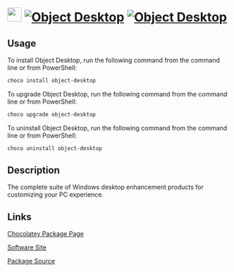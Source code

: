 ﻿# <img src="https://rawcdn.githack.com/virtualex-itv/chocolatey-packages/720b6025044a58df35e2c7da5b51ea3a4016e975/icons/object-desktop.png" width="32" height="32"/> [![Object Desktop](https://img.shields.io/chocolatey/v/object-desktop.svg?label=Object+Desktop)](https://community.chocolatey.org/packages/object-desktop) [![Object Desktop](https://img.shields.io/chocolatey/dt/object-desktop.svg)](https://community.chocolatey.org/packages/object-desktop)

## Usage

To install Object Desktop, run the following command from the command line or from PowerShell:

```powershell
choco install object-desktop
```

To upgrade Object Desktop, run the following command from the command line or from PowerShell:

```powershell
choco upgrade object-desktop
```

To uninstall Object Desktop, run the following command from the command line or from PowerShell:

```powershell
choco uninstall object-desktop
```

## Description

The complete suite of Windows desktop enhancement products for customizing your PC experience.

## Links

[Chocolatey Package Page](https://community.chocolatey.org/packages/object-desktop)

[Software Site](https://www.stardock.com/products/odnt/)

[Package Source](https://github.com/virtualex-itv/chocolatey-packages/tree/master/manual/object-desktop)
